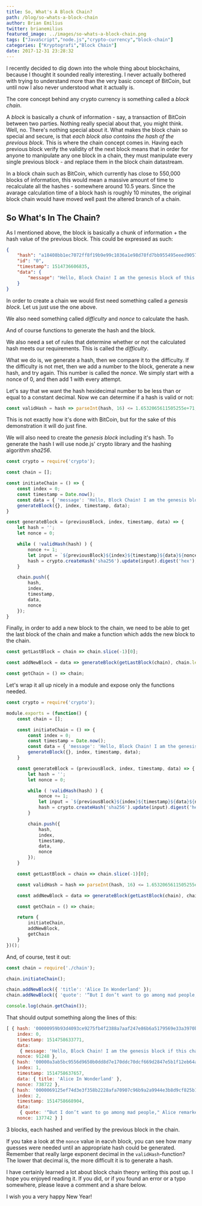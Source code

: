 ```yaml
---
title: So, What's A Block Chain?
path: /blog/so-whats-a-block-chain
author: Brian Emilius
twitter: brianemilius
featured_image: ../images/so-whats-a-block-chain.png
tags: ["JavaScript","node.js","crypto-currency","block-chain"]
categories: ["Kryptografi","Block Chain"]
date: 2017-12-31 23:28:32
---
```


I recently decided to dig down into the whole thing about blockchains, because I thought it sounded really interesting. I never actually bothered with trying to understand more than the very basic concept of BitCoin, but until now I also never understood what it actually is.

The core concept behind any crypto currency is something called a *block chain*.

<!-- more -->

A *block* is basically a chunk of information - say, a transaction of BitCoin between two parties. Nothing really special about that, you might think. Well, no. There's nothing special about it. What makes the block chain so special and secure, is that *each block also contains the hash of the previous block*. This is where the chain concept comes in. Having each previous block verify the validity of the next block means that in order for anyone to manipulate any one block in a chain, they must manipulate every single previous block - and replace them in the block chain datastream.

In a block chain such as BitCoin, which currently has close to 550,000 blocks of information, this would mean a massive amount of time to recalculate all the hashes - somewhere around 10.5 years. Since the avarage calculation time of a block hash is roughly 10 minutes, the original block chain would have moved well past the altered branch of a chain.

## So What's In The Chain?
As I mentioned above, the block is basically a chunk of information + the hash value of the previous block. This could be expressed as such:

```json
{
    "hash": "a18408bb1ec7072ff8f19b9e99c1036a1e98d78fd7bb955495eeed90574dae3c",
    "id": "0",
    "timestamp": 1514736606835,
    "data": {
        "message": "Hello, Block Chain! I am the genesis block of this chain."
    }
}
```

In order to create a chain we would first need something called a *genesis block*. Let us just use the one above.

We also need something called *difficulty* and *nonce* to calculate the hash.

And of course functions to generate the hash and the block.

We also need a set of rules that determine whether or not the calculated hash meets our requirements. This is called the *difficulty*.

What we do is, we generate a hash, then we compare it to the difficulty. If the difficulty is not met, then we add a number to the block, generate a new hash, and try again. This number is called the *nonce*. We simply start with a nonce of 0, and then add 1 with every attempt.

Let's say that we want the hash hexidecimal number to be less than or equal to a constant decimal. Now we can determine if a hash is valid or not:

```javascript
const validHash = hash => parseInt(hash, 16) <= 1.6532065611505255e+71;
```

This is not exactly how it's done with BitCoin, but for the sake of this demonstration it will do just fine.

We will also need to create the *genesis block* including it's hash. To generate the hash I will use node.js' crypto library and the hashing algorithm *sha256*.

```javascript
const crypto = require('crypto');

const chain = [];

const initiateChain = () => {
    const index = 0;
    const timestamp = Date.now();
    const data = { 'message': 'Hello, Block Chain! I am the genesis block if this chain.' };
    generateBlock({}, index, timestamp, data);
}

const generateBlock = (previousBlock, index, timestamp, data) => {
    let hash = '';
    let nonce = 0;

    while ( !validHash(hash) ) {
        nonce += 1;
        let input = `${previousBlock}${index}${timestamp}${data}${nonce}`;
        hash = crypto.createHash('sha256').update(input).digest('hex');
    }

    chain.push({
        hash,
        index,
        timestamp,
        data,
        nonce
    });
}
```

Finally, in order to add a new block to the chain, we need to be able to get the last block of the chain and make a function which adds the new block to the chain.

```javascript
const getLastBlock = chain => chain.slice(-1)[0];

const addNewBlock = data => generateBlock(getLastBlock(chain), chain.length, Date.now(), data);

const getChain = () => chain;
```

Let's wrap it all up nicely in a module and expose only the functions needed.

```javascript
const crypto = require('crypto');

module.exports = (function() {
    const chain = [];

    const initiateChain = () => {
        const index = 0;
        const timestamp = Date.now();
        const data = { 'message': 'Hello, Block Chain! I am the genesis block if this chain.' };
        generateBlock({}, index, timestamp, data);
    }

    const generateBlock = (previousBlock, index, timestamp, data) => {
        let hash = '';
        let nonce = 0;

        while ( !validHash(hash) ) {
            nonce += 1;
            let input = `${previousBlock}${index}${timestamp}${data}${nonce}`;
            hash = crypto.createHash('sha256').update(input).digest('hex');
        }

        chain.push({
            hash,
            index,
            timestamp,
            data,
            nonce
        });
    }

    const getLastBlock = chain => chain.slice(-1)[0];

    const validHash = hash => parseInt(hash, 16) <= 1.6532065611505255e+71;

    const addNewBlock = data => generateBlock(getLastBlock(chain), chain.length, Date.now(), data);

    const getChain = () => chain;

    return {
        initiateChain,
        addNewBlock,
        getChain
    }
})();
```

And, of course, test it out:

```javascript
const chain = require('./chain');

chain.initiateChain();

chain.addNewBlock({ 'title': 'Alice In Wonderland' });
chain.addNewBlock({ 'quote': '“But I don’t want to go among mad people," Alice remarked.\n"Oh, you can’t help that," said the Cat: "we’re all mad here. I’m mad. You’re mad."\n"How do you know I’m mad?" said Alice.\n"You must be," said the Cat, "or you wouldn’t have come here.”' });

console.log(chain.getChain());
```

That should output something along the lines of this:

```javascript
[ { hash: '00000959b93d4093ce9275fb4f2388a7aaf247e86b6a5179569e33a3970b4254',
    index: 0,
    timestamp: 1514758633771,
    data:
     { message: 'Hello, Block Chain! I am the genesis block if this chain.' },
    nonce: 91248 },
  { hash: '00000a3ab5bc9556d9650b0dd8d7e170ddc70dcf669d2847e5b1f12eb64abc71',
    index: 1,
    timestamp: 1514758637657,
    data: { title: 'Alice In Wonderland' },
    nonce: 738722 },
  { hash: '0000069125ef74d3e3f358b2228afa70907c96b9a2a9944e3b8d9cf825b1054c',
    index: 2,
    timestamp: 1514758668904,
    data:
     { quote: '“But I don’t want to go among mad people," Alice remarked.\n"Oh, you can’t help that," said the Cat: "we’re all mad here. I’m mad. You’re mad."\n"How do you know I’m mad?" said Alice.\n"You must be," said the Cat, "or you wouldn’t have come here.”' },
    nonce: 137742 } ]
```

3 blocks, each hashed and verified by the previous block in the chain.

If you take a look at the `nonce` value in eacvh block, you can see how many guesses were needed until an appropriate hash could be generated. Remember that really large exponent decimal in the `validHash`-function? The lower that decimal is, the more difficult it is to generate a hash.

I have certainly learned a lot about block chain theory writing this post up. I hope you enjoyed reading it. If you did, or if you found an error or a typo somewhere, please leave a comment and a share below.

I wish you a very happy New Year!

